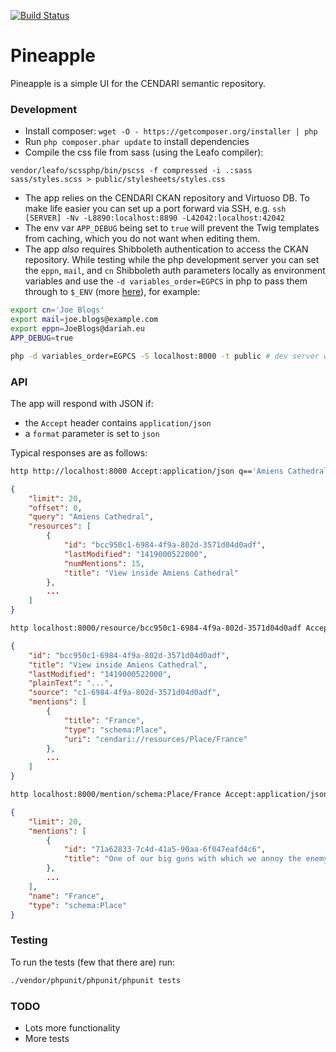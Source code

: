 [![Build Status](https://travis-ci.org/CENDARI/PINEAPPLE.svg?branch=master)](https://travis-ci.org/CENDARI/PINEAPPLE)

Pineapple
=========

Pineapple is a simple UI for the CENDARI semantic repository.

### Development

 - Install composer: `wget -O - https://getcomposer.org/installer | php`
 - Run `php composer.phar update` to install dependencies
 - Compile the css file from sass (using the Leafo compiler):
 
```
vendor/leafo/scssphp/bin/pscss -f compressed -i .:sass sass/styles.scss > public/stylesheets/styles.css
```
 
 - The app relies on the CENDARI CKAN repository and Virtuoso DB. To make life easier you
   can set up a port forward via SSH, e.g. `ssh [SERVER] -Nv -L8890:localhost:8890 -L42042:localhost:42042`
 - The env var `APP_DEBUG` being set to `true` will prevent the Twig templates from caching, which you do
   not want when editing them.
 - The app _also_ requires Shibboleth authentication to access the CKAN repository. While testing
   while the php development server you can set the `eppn`, `mail`, and `cn` Shibboleth auth parameters
   locally as environment variables and use the `-d variables_order=EGPCS` in php to pass them through
   to `$_ENV` (more [here](http://stackoverflow.com/a/16275594/285374)), for example:

```bash
export cn='Joe Blogs'
export mail=joe.blogs@example.com
export eppn=JoeBlogs@dariah.eu
APP_DEBUG=true

php -d variables_order=EGPCS -S localhost:8000 -t public # dev server will run at http://localhost:8000
```

### API

The app will respond with JSON if:

 - the `Accept` header contains `application/json` 
 - a `format` parameter is set to `json`
 
Typical responses are as follows:

```bash
http http://localhost:8000 Accept:application/json q=='Amiens Cathedral'
```

```json
{
    "limit": 20,
    "offset": 0,
    "query": "Amiens Cathedral",
    "resources": [
        {
            "id": "bcc950c1-6984-4f9a-802d-3571d04d0adf",
            "lastModified": "1419000522000",
            "numMentions": 15,
            "title": "View inside Amiens Cathedral"
        },
        ...
    ]
}
```

```bash
http localhost:8000/resource/bcc950c1-6984-4f9a-802d-3571d04d0adf Accept:application/json
```

```json
{
    "id": "bcc950c1-6984-4f9a-802d-3571d04d0adf",
    "title": "View inside Amiens Cathedral",
    "lastModified": "1419000522000",
    "plainText": "...",
    "source": "c1-6984-4f9a-802d-3571d04d0adf",
    "mentions": [
        {
            "title": "France",
            "type": "schema:Place",
            "uri": "cendari://resources/Place/France"
        },
        ...
    ]
}
```

```bash
http localhost:8000/mention/schema:Place/France Accept:application/json
```

```json
{
    "limit": 20,
    "mentions": [
        {
            "id": "71a62833-7c4d-41a5-90aa-6f047eafd4c6",
            "title": "One of our big guns with which we annoy the enemy"
        },
        ...
    ],
    "name": "France",
    "type": "schema:Place"
}
```

### Testing

To run the tests (few that there are) run:

```bash
./vendor/phpunit/phpunit/phpunit tests
```

### TODO

 - Lots more functionality
 - More tests

